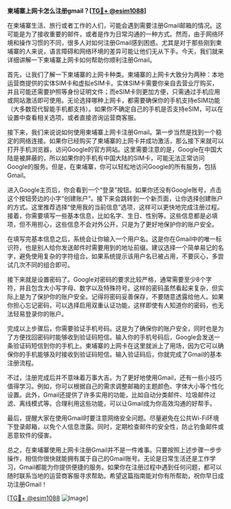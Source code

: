 **柬埔寨上网卡怎么注册gmail？[[TG💪+ @esim1088](https://t.me/s/esim1088)]**

在柬埔寨生活、旅行或者工作的人们，可能会遇到需要注册Gmail邮箱的情况。这可能是为了接收重要的邮件，或者是作为日常沟通的一种方式。然而，由于网络环境和操作习惯的不同，很多人对如何注册Gmail感到困惑。尤其是对于那些刚到柬埔寨的人来说，语言障碍和网络环境的差异可能让他们无从下手。今天，我们就来详细讲解一下柬埔寨上网卡如何帮助你顺利注册Gmail。

首先，让我们了解一下柬埔寨的上网卡种类。柬埔寨的上网卡大致分为两种：本地运营商提供的实体SIM卡和虚拟eSIM卡。实体SIM卡需要你亲自去营业厅购买，并且可能还需要护照等身份证明文件；而eSIM卡则更加方便，只需通过手机应用或网站激活即可使用。无论选择哪种上网卡，都需要确保你的手机支持eSIM功能（大多数现代智能手机都支持）。如果你不确定自己的手机是否支持eSIM，可以在设置中查看相关选项，或者直接咨询运营商客服。

接下来，我们来说说如何使用柬埔寨上网卡注册Gmail。第一步当然是找到一个稳定的网络连接。如果你已经购买了柬埔寨的上网卡并成功激活，那么接下来就可以打开手机浏览器，访问Google的官方网站。这里需要注意的是，Google在中国大陆是被屏蔽的，所以如果你的手机有中国大陆的SIM卡，可能无法正常访问Google的服务。但是，在柬埔寨，你可以轻松地访问Google的所有服务，包括Gmail。

进入Google主页后，你会看到一个“登录”按钮。如果你还没有Google账号，点击这个按钮旁边的小字“创建账户”。接下来会跳转到一个新页面，让你选择创建账户的方式。这里推荐选择“使用我的当前信息”选项，这样可以更快地完成注册过程。接着，你需要填写一些基本信息，比如名字、生日、性别等。这些信息都是必填项，但不用担心，这些信息不会对外公开，只是为了更好地保护你的账户安全。

在填写完基本信息之后，系统会让你输入一个用户名。这是你在Gmail中的唯一标识符，也是别人给你发送邮件时需要用到的地址前缀。建议选择一个简单易记的名字，避免使用复杂的字符组合。如果系统提示该用户名已被占用，不要灰心，多尝试几次不同的组合即可。

接下来就是设置密码了。Google对密码的要求比较严格，通常需要至少8个字符，并且包含大小写字母、数字以及特殊符号。这样的密码虽然看起来复杂，但实际上是为了保护你的账户安全。记得将密码妥善保存，不要随意透露给他人。如果你担心忘记密码，可以选择启用双重认证功能，这样即使有人知道你的密码，也无法轻易登录你的账户。

完成以上步骤后，你需要验证手机号码。这是为了确保你的账户安全，同时也是为了方便找回密码时能够收到验证码短信。输入你的手机号码后，Google会发送一条验证码短信到你的手机上。柬埔寨的上网卡在这里就派上了用场，因为它可以确保你的手机能够及时接收到验证码短信。输入验证码后，你就完成了Gmail的基本注册流程。

不过，注册完成后并不意味着万事大吉。为了更好地使用Gmail，还有一些小技巧值得学习。例如，你可以根据自己的需求调整邮箱的主题颜色、字体大小等个性化设置。此外，Gmail还提供了许多实用的功能，比如自动分类邮件、垃圾邮件过滤、离线模式等。合理利用这些功能，可以让Gmail成为你高效沟通的好帮手。

最后，提醒大家在使用Gmail时要注意网络安全问题。尽量避免在公共Wi-Fi环境下登录邮箱，以免个人信息泄露。同时，定期检查邮件的安全性，防止钓鱼邮件或恶意软件的侵害。

总之，在柬埔寨使用上网卡注册Gmail并不是一件难事。只要按照上述步骤一步步操作，相信你很快就能拥有属于自己的Gmail账号。无论是日常生活还是工作学习，Gmail都能为你提供便捷的服务。如果你在注册过程中遇到任何问题，都可以随时联系当地的运营商客服寻求帮助。希望这篇指南能对你有所帮助，祝你早日成功注册Gmail！

[[TG💪+ @esim1088](https://t.me/s/esim1088) ![Image](https://i.postimg.cc/4NQfJmqS/Snipaste-2025-05-13-00-14-12.png)]